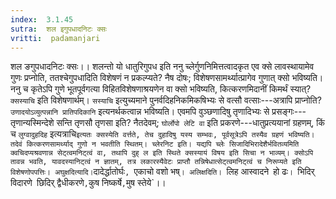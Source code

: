 ```yaml
---
index:  3.1.45
sutra:  शल इगुपधादनिटः क्सः
vritti:  padamanjari
---
```


शल ङगुपधादनिटः क्सः।। शलन्तो यो धातुरिगुपध इति ननु च्लेर्गुणनिमित्तत्वादकृत एव क्से लावस्थायामेव गुणः प्रप्नोति, ततश्चेगुपधादिति विशेषणं न प्रकल्प्यते? नैष दोषः; विशेषणसामर्थ्यात्प्रागेव गुणात् क्सो भविष्यति। ननु च कृतेऽपि गुणे भूतपूर्वगत्या विहितविशेषणाश्रयणेन वा क्सो भविष्यति, कित्करणमिदानीं किमर्थं स्यात्? `क्सस्याचि` इति विशेषणार्थम्। `सस्याचि` इत्युच्यमाने पुनर्वदिहनिकमिकषिभ्यः से वत्सौ वत्साः---अत्रापि प्राप्नोति? `उणादयोऽव्युत्पन्नानि प्रातिपदिकानि` इत्यनर्थकत्वान्न भविष्यति। एवमपि वुञ्छणादिषु तृणादिभ्यः से प्रसङ्गः---तृणान्यस्मिन्देशे सन्ति तृणसौ तृणसा इति? नैतदेवम्; `घोर्लोपो लेटि वा` इति प्रकरणे---धातुप्रत्ययानां ग्रहणम्, किं च `लुग्वादुहदिह` इत्यत्राचि` इत्यतः क्सस्येति वर्त्तते, तेच दुहादिषु यस्य सम्भवः, पूर्वसूत्रेऽपि तस्यैव ग्रहणं भविष्यति। तदेवं कित्करणसामर्थ्याद् गुणो न भवतीति स्थितम्। च्लेरनिट इति। यद्यपि च्लेः सिजादिभिरादेशैर्भवितव्यमिति क्वचिदप्यश्रवणान्न सेट्त्वमनिट्त्वं वा, तथापि दुह् ल इति स्थिते क्सस्यायं विषय इति सिचा न भाव्यम्। क्सोऽपि तावन्न भवति, यावदस्यानिट्त्वं न ज्ञातम्, तत्र लकारस्यैवेटः प्राप्तौ तन्निषेधात्सेट्त्वमनिट्त्वं च निरूप्यते इति विशेषणोपपत्तिः। अघुक्षदित्यादि। `दादेर्द्धातोर्घः`, `एकाचो वशो भष्`। अलिक्षदिति। `लिह आस्वादने` `हो ढः`। `भिदिर् विदारणे` `छिदिर् द्वैधीकरणे`,`कुष निष्कर्षे`,`मुष स्तेये`।।
